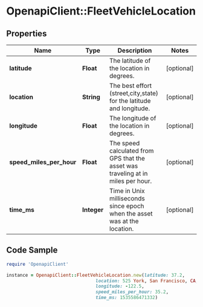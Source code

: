 # OpenapiClient::FleetVehicleLocation

## Properties
Name | Type | Description | Notes
------------ | ------------- | ------------- | -------------
**latitude** | **Float** | The latitude of the location in degrees. | [optional] 
**location** | **String** | The best effort (street,city,state) for the latitude and longitude. | [optional] 
**longitude** | **Float** | The longitude of the location in degrees. | [optional] 
**speed_miles_per_hour** | **Float** | The speed calculated from GPS that the asset was traveling at in miles per hour. | [optional] 
**time_ms** | **Integer** | Time in Unix milliseconds since epoch when the asset was at the location. | [optional] 

## Code Sample

```ruby
require 'OpenapiClient'

instance = OpenapiClient::FleetVehicleLocation.new(latitude: 37.2,
                                 location: 525 York, San Francisco, CA,
                                 longitude: -122.5,
                                 speed_miles_per_hour: 35.2,
                                 time_ms: 1535586471332)
```


